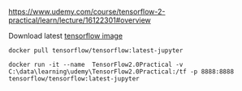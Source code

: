 https://www.udemy.com/course/tensorflow-2-practical/learn/lecture/16122301#overview

Download latest [tensorflow image](https://www.tensorflow.org/install/docker)


`docker pull tensorflow/tensorflow:latest-jupyter`

`docker run -it --name  TensorFlow2.0Practical -v C:\data\learning\udemy\TensorFlow2.0Practical:/tf -p 8888:8888 tensorflow/tensorflow:latest-jupyter`